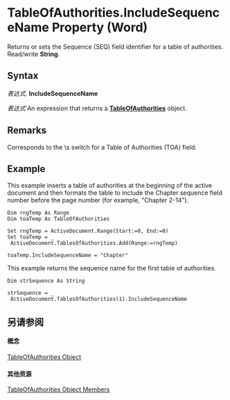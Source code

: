 
# TableOfAuthorities.IncludeSequenceName Property (Word)

Returns or sets the Sequence (SEQ) field identifier for a table of authorities. Read/write  **String**.


## Syntax

 _表达式_. **IncludeSequenceName**

 _表达式_ An expression that returns a **[TableOfAuthorities](abd7d600-8b20-0752-4629-8a4f5193dd5d.md)** object.


## Remarks

Corresponds to the \s switch for a Table of Authorities (TOA) field.


## Example

This example inserts a table of authorities at the beginning of the active document and then formats the table to include the Chapter sequence field number before the page number (for example, "Chapter 2-14").


```
Dim rngTemp As Range 
Dim toaTemp As TableOfAuthorities 
 
Set rngTemp = ActiveDocument.Range(Start:=0, End:=0) 
Set toaTemp = _ 
 ActiveDocument.TablesOfAuthorities.Add(Range:=rngTemp) 
 
toaTemp.IncludeSequenceName = "Chapter"
```

This example returns the sequence name for the first table of authorities.




```
Dim strSequence As String 
 
strSequence = _ 
 ActiveDocument.TablesOfAuthorities(1).IncludeSequenceName
```


## 另请参阅


#### 概念


[TableOfAuthorities Object](abd7d600-8b20-0752-4629-8a4f5193dd5d.md)
#### 其他资源


[TableOfAuthorities Object Members](http://msdn.microsoft.com/library/3e3c6fb0-044b-1b3d-5eff-4be354983675%28Office.15%29.aspx)